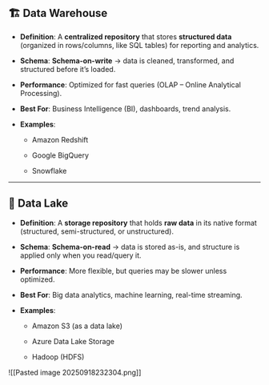 ## 🏗️ **Data Warehouse**

- **Definition**: A **centralized repository** that stores **structured data** (organized in rows/columns, like SQL tables) for reporting and analytics.
    
- **Schema**: **Schema-on-write** → data is cleaned, transformed, and structured before it’s loaded.
    
- **Performance**: Optimized for fast queries (OLAP – Online Analytical Processing).
    
- **Best For**: Business Intelligence (BI), dashboards, trend analysis.
    
- **Examples**:
    
    - Amazon Redshift
        
    - Google BigQuery
        
    - Snowflake
        

---

## 🌊 **Data Lake**

- **Definition**: A **storage repository** that holds **raw data** in its native format (structured, semi-structured, or unstructured).
    
- **Schema**: **Schema-on-read** → data is stored as-is, and structure is applied only when you read/query it.
    
- **Performance**: More flexible, but queries may be slower unless optimized.
    
- **Best For**: Big data analytics, machine learning, real-time streaming.
    
- **Examples**:
    
    - Amazon S3 (as a data lake)
        
    - Azure Data Lake Storage
        
    - Hadoop (HDFS)

![[Pasted image 20250918232304.png]]